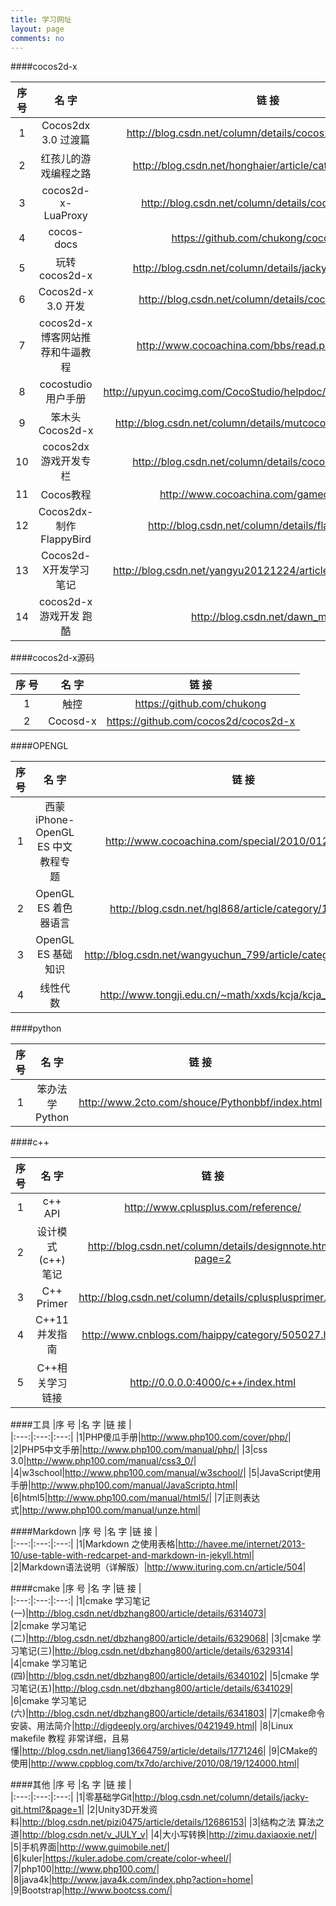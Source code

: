 ```yaml
---
title: 学习网址
layout: page
comments: no
---
```

####cocos2d-x

|序 号  |名 字   |链 接  |  
|:---:|:---:|:---:|
|1|Cocos2dx 3.0 过渡篇|<http://blog.csdn.net/column/details/cocos2dx-star530.html>|
|2|红孩儿的游戏编程之路|<http://blog.csdn.net/honghaier/article/category/1217322>|
|3|cocos2d-x-LuaProxy|<http://blog.csdn.net/column/details/cocosbuilder.html>|
|4|cocos-docs|<https://github.com/chukong/cocos-docs>|
|5|玩转cocos2d-x|<http://blog.csdn.net/column/details/jacky-cocos2dx.html>|
|6|Cocos2d-x 3.0 开发|<http://blog.csdn.net/column/details/cocos2d-x-3.html>|
|7|cocos2d-x 博客网站推荐和牛逼教程|<http://www.cocoachina.com/bbs/read.php?tid=194754>|
|8|cocostudio用户手册|<http://upyun.cocimg.com/CocoStudio/helpdoc/v1.0.0.0/zh/index.html>|
|9|笨木头Cocos2d-x|<http://blog.csdn.net/column/details/mutcocos2d-x.html?page=3>|
|10|cocos2dx游戏开发专栏|<http://blog.csdn.net/column/details/cocos2dx-itcast.html>|
|11| Cocos教程|<http://www.cocoachina.com/gamedev/cocos/>|
|12|Cocos2dx-制作FlappyBird|<http://blog.csdn.net/column/details/flappybird.html>|
|13|Cocos2d-X开发学习笔记|<http://blog.csdn.net/yangyu20121224/article/category/1499023>|
|14|cocos2d-x游戏开发 跑酷|<http://blog.csdn.net/dawn_moon>|

####cocos2d-x源码

|序 号  |名 字   |链 接  |  
|:---:|:---:|:---:|
|1|触控|<https://github.com/chukong>|
|2|Cocosd-x|<https://github.com/cocos2d/cocos2d-x>|

####OPENGL

|序 号  |名 字   |链 接  |  
|:---:|:---:|:---:|
|1|西蒙iPhone-OpenGL ES 中文教程专题|<http://www.cocoachina.com/special/2010/0126/404.html>|
|2|OpenGL ES 着色器语言|<http://blog.csdn.net/hgl868/article/category/1207789/2>|
|3|OpenGL ES 基础知识|<http://blog.csdn.net/wangyuchun_799/article/category/1122389/4>|
|4|线性代数|<http://www.tongji.edu.cn/~math/xxds/kcja/kcja_b/kcja_b.htm>|



####python

|序 号  |名 字   |链 接  |  
|:---:|:---:|:---:|
|1|笨办法学 Python|<http://www.2cto.com/shouce/Pythonbbf/index.html>|



####c++

|序 号  |名 字   |链 接  |  
|:---:|:---:|:---:|
|1|c++ API|<http://www.cplusplus.com/reference/>|
|2|设计模式(c++)笔记|<http://blog.csdn.net/column/details/designnote.html?page=2>|
|3|C++ Primer|<http://blog.csdn.net/column/details/cplusplusprimer.html>|
|4|C++11 并发指南|<http://www.cnblogs.com/haippy/category/505027.html>|
|5|C++相关学习链接|<http://0.0.0.0:4000/c++/index.html>|

####工具
|序 号  |名 字   |链 接  |  
|:---:|:---:|:---:|
|1|PHP傻瓜手册|<http://www.php100.com/cover/php/>|  
|2|PHP5中文手册|<http://www.php100.com/manual/php/>|
|3|css 3.0|<http://www.php100.com/manual/css3_0/>|  
|4|w3school|<http://www.php100.com/manual/w3school/>|
|5|JavaScript使用手册|<http://www.php100.com/manual/JavaScriptq.html>|  
|6|html5|<http://www.php100.com/manual/html5/>|
|7|正则表达式|<http://www.php100.com/manual/unze.html>|


####Markdown
|序 号  |名 字   |链 接  |  
|:---:|:---:|:---:|
|1|Markdown 之使用表格|<http://havee.me/internet/2013-10/use-table-with-redcarpet-and-markdown-in-jekyll.html>|  
|2|Markdown语法说明（详解版）|<http://www.ituring.com.cn/article/504>|

####cmake
|序 号  |名 字   |链 接  |  
|:---:|:---:|:---:|
|1|cmake 学习笔记(一)|<http://blog.csdn.net/dbzhang800/article/details/6314073>|  
|2|cmake 学习笔记(二)|<http://blog.csdn.net/dbzhang800/article/details/6329068>|
|3|cmake 学习笔记(三)|<http://blog.csdn.net/dbzhang800/article/details/6329314>|
|4|cmake 学习笔记(四)|<http://blog.csdn.net/dbzhang800/article/details/6340102>|
|5|cmake 学习笔记(五)|<http://blog.csdn.net/dbzhang800/article/details/6341029>|
|6|cmake 学习笔记(六)|<http://blog.csdn.net/dbzhang800/article/details/6341803>|
|7|cmake命令 安装、用法简介|<http://digdeeply.org/archives/0421949.html>|
|8|Linux makefile 教程 非常详细，且易懂|<http://blog.csdn.net/liang13664759/article/details/1771246>|
|9|CMake的使用|<http://www.cppblog.com/tx7do/archive/2010/08/19/124000.html>|


####其他
|序 号  |名 字   |链 接  |  
|:---:|:---:|:---:|
|1|零基础学Git|<http://blog.csdn.net/column/details/jacky-git.html?&page=1>| 
|2|Unity3D开发资料|<http://blog.csdn.net/pizi0475/article/details/12686153>|
|3|结构之法 算法之道|<http://blog.csdn.net/v_JULY_v>|
|4|大小写转换|<http://zimu.daxiaoxie.net/>|
|5|手机界面|<http://www.guimobile.net/>|
|6|kuler|<https://kuler.adobe.com/create/color-wheel/>|
|7|php100|<http://www.php100.com/>|
|8|java4k|<http://www.java4k.com/index.php?action=home>|
|9|Bootstrap|<http://www.bootcss.com/>|




 